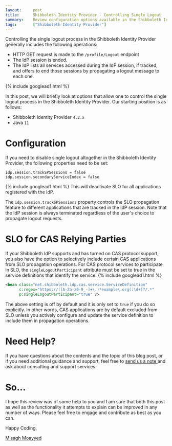```yaml
---
layout:     post
title:      Shibboleth Identity Provider - Controlling Single Logout
summary:    Review configuration options available in the Shibboleth Identity Provider that allow one to manage single logout operations.
tags:       ["Shibboleth Identity Provider"]
---
```


Controlling the single logout process in the Shibboleth Identity Provider generally includes the following operations:

- HTTP GET request is made to the `/profile/Logout` endpoint
- The IdP session is ended.
- The IdP lists all services accessed during the IdP session, if tracked, and offers to end those sessions by propagating a logout message to each one.

{% include googlead1.html %}

In this post, we will briefly look at options that allow one to control the single logout process in the Shibboleth Identity Provider. Our starting position is as follows:

- Shibboleth Identity Provider `4.3.x`
- Java `11`

# Configuration

If you need to disable single logout altogether in the Shibboleth Identity Provider, the following properties need to be set: 

```properties
idp.session.trackSPSessions = false
idp.session.secondaryServiceIndex = false
```
{% include googlead1.html %}
This will deactivate SLO for all applications registered with the IdP. 

The `idp.session.trackSPSessions` property controls the SLO propagation feature to different applications that are tracked in the IdP session. Note that the IdP session is always terminated regardless of the user's choice to propagate logout requests.

# SLO for CAS Relying Parties

If your Shibboleth IdP supports and has turned on CAS protocol support, you also have the option to selectively include certain CAS applications from SLO propagation operations. For CAS protocol services to participate in SLO, the `singleLogoutParticipant` attribute must be set to true in the service definitions that identify the service:
{% include googlead1.html %}
```xml
<bean class="net.shibboleth.idp.cas.service.ServiceDefinition"
      c:regex="https://([A-Za-z0-9_-]+\.)*example\.org(:\d+)?/.*"
      p:singleLogoutParticipant="true" />
```

The above setting is off by default and it is only set to `true` if you do so explicitly. In other words, CAS applications are by default excluded from SLO unless you actively configure and update the service definition to include them in propagation operations.

# Need Help?

If you have questions about the contents and the topic of this blog post, or if you need additional guidance and support, feel free to [send us a note ](/#contact-section-header) and ask about consulting and support services.

# So...

I hope this review was of some help to you and I am sure that both this post as well as the functionality it attempts to explain can be improved in any number of ways. Please feel free to engage and contribute as best as you can.

Happy Coding,

[Misagh Moayyed](https://fawnoos.com)

